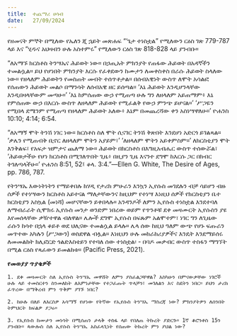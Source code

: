 ```yaml
---
title:  ተጨማሪ ሀሳብ
date:   27/09/2024
---
```


የዘመናት ምኞት በሚለው የኤለን ጂ ኋይት መጽሐፍ “‘ጌታ ተነስቷል” የሚለውን ርዕስ ገጽ 779-787 ላይ እና “ሂዱና አህዛብን ሁሉ አስተምሩ” የሚለውን ርዕስ ገጽ 818-828 ላይ ያንብቡ።

“ለአማኙ ክርስቶስ ትንሣኤና ሕይወት ነው። በኃጢአት ምክንያት የጠፋው ሕይወት በአዳኛችን ተመልሷል። ይህ የሆነበት ምክንያት እርሱ የፈቀደውን ከሙታን ለመቀስቀስ በራሱ ሕይወት ስላለው ነው። የዘላለም ሕይወትን የመስጠት መብት ተሰጥቶታል። በሰብአዊነት ውስጥ ለሞት አሳልፎ የሰጠውን ሕይወት መልሶ በማንሳት ለሰብአዊ ዘር ይሰጣል። ‘እኔ ሕይወት እንዲሆንላቸው እንዲበዛላቸውም መጣሁ።’ ‘እኔ ከምሰጠው ውኃ የሚጠጣ ሁሉ ግን ለዘላለም አይጠማም፥ እኔ የምሰጠው ውኃ በእርሱ ውስጥ ለዘላለም ሕይወት የሚፈልቅ የውኃ ምንጭ ይሆናል።’ ‘ሥጋዬን የሚበላ ደሜንም የሚጠጣ የዘላለም ሕይወት አለው፥ እኔም በመጨረሻው ቀን አስነሣዋለሁ።’ ዮሐንስ 10:10; 4:14; 6:54.

“ለአማኝ ሞት ትንሽ ነገር ነው። ክርስቶስ ስለ ሞት ሲናገር ትንሽ ቅጽበት እንደሆነ አድርጎ ይገልጻል። ‘ቃሌን የሚጠብቅ ቢኖር ለዘላለም ሞትን አያይም፣’ ‘ለዘላለም ሞትን አይቀምስም።’ ለክርስቲያን ሞት እንቅልፍ፣ የአፍታ ዝምታና ጨለማ ነው። ሕይወት በክርስቶስ በእግዚአብሔር ውስጥ ተሰውሯል፣ ‘ሕይወታችሁ የሆነ ክርስቶስ በሚገለጥበት ጊዜ፥ በዚያን ጊዜ እናንተ ደግሞ ከእርሱ ጋር በክብር ትገለጣላችሁ።’ ዮሐንስ 8:51, 52፤ ቆላ. 3:4.”—Ellen G. White, The Desire of Ages, pp. 786, 787. 

የትንሣኤ እውነትነትን የማይቀበሉ ከሃዲ የታሪክ ምሁራን እንኳን ኢየሱስ መገደሉን ብቻ ሳይሆን ብዙ ሰዎች የተነሣውን ክርስቶስ አይተናል ማለታቸውንና ከዚህም የተነሣ እነዚህ ሰዎች የክርስቲያን ቤተ ክርስቲያን አስኳል (መነሻ) መሆናቸውን ይቀበላሉ። አንዳንዶች ለምን ኢየሱስ ተነስቷል እንደተባለ ለማብራራት ሲሞክሩ ኢየሱስ መንታ ወንድም ነበረው ወይም የጥንቶቹ ደቀ መዛሙርት ኢየሱስን ያዩ እየመሰላቸው ቃዥተዋል ብለዋል። ሌሎች ደግሞ ኢየሱስ በፍጹም አልሞተም፣ ነገር ግን ለጊዜው ራሱን ከሳተ በኋላ ቆይቶ ወደ ህሊናው ተመልሷል ይላሉ። ሌላ ሰው ከዚህ ዓለም ውጭ የሆኑ ፍጡራን መጥተው አካሉን (ሥጋውን) ወስደዋል ብሏል። እነዚህን ሁሉ መከራከሪያዎችና እንዴት እንደማይሰሩ ለመመልከት ክሊፎርድ ጎልድእስቴይን የተባለ ሰው ተነስቷል፡ - በባዶ መቃብር ውስጥ ተስፋን ማግኘት በሚል ርዕስ የጻፈውን ይመልከቱ። (Pacific Press, 2021).

**የመወያያ ጥያቄዎች**

`1. ደቀ መዛሙርት ስለ ኢየሱስ ትንሣኤ መዋሸት ለምን ያስፈልጋቸዋል? እስካሁን በምናውቃቸው ነገሮች ሁሉ ላይ ተመስርተን ስንመለከት ለእምነታቸው የተጋፈጡት ጥላቻን፣ መገለልን እና ስደትን ነበር። ይህን ታሪክ ፈጥረው በማቅረብ ምን ጥቅም ያገኙ ነበር?`

`2. ከሁሉ በለይ ለእርስዎ አሳማኝ የሆነው የትኛው የኢየሱስ ትንሣኤ ማስረጃ ነው? ምክንያትዎን ለሰንበት ትምህርት ክፍልዎ ያጋሩ።`

`3. የኢየሱስ ከሙታን መነሳት በሚሰጠን ታላቅ ተስፋ ላይ የበለጠ ትኩረት ያድርጉ። 1ኛ ቆሮንቶስ 15ን ያንብቡ። ጳውሎስ ስለ ኢየሱስ ትንሣኤ አስፈላጊነት የሰጠው ትኩረት ምን ያህል ነው?`
